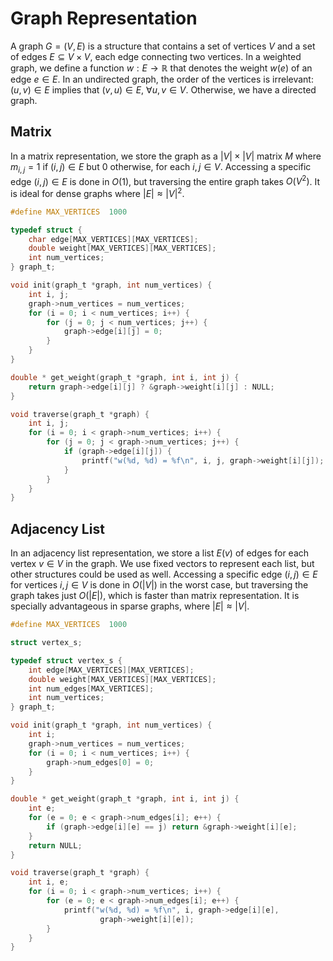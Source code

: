 # Graph Representation

A graph $G = (V, E)$ is a structure that contains a set of vertices $V$ and a
set of edges $E \subseteq V\times V$, each edge connecting two vertices.  In a
weighted graph, we define a function $w : E \rightarrow \mathbb{R}$ that denotes
the weight $w(e)$ of an edge $e \in E$. In an undirected graph, the order of the
vertices is irrelevant: $(u,v)\in E$ implies that $(v,u)\in E$, $\forall u, v
\in V$. Otherwise, we have a directed graph.

## Matrix

In a matrix representation, we store the graph as a $|V| \times |V|$ matrix $M$
where $m_{i, j} = 1$ if $(i, j) \in E$ but 0 otherwise, for each $i, j \in V$.
Accessing a specific edge $(i, j) \in E$ is done in $O(1)$, but traversing the
entire graph takes $O(V^2)$. It is ideal for dense graphs where $|E| \approx
|V|^2$.

```c
#define MAX_VERTICES  1000

typedef struct {
    char edge[MAX_VERTICES][MAX_VERTICES];
    double weight[MAX_VERTICES][MAX_VERTICES];
    int num_vertices;
} graph_t;

void init(graph_t *graph, int num_vertices) {
    int i, j;
    graph->num_vertices = num_vertices;
    for (i = 0; i < num_vertices; i++) {
        for (j = 0; j < num_vertices; j++) {
            graph->edge[i][j] = 0;
        }
    }
}

double * get_weight(graph_t *graph, int i, int j) {
    return graph->edge[i][j] ? &graph->weight[i][j] : NULL;
}

void traverse(graph_t *graph) {
    int i, j;
    for (i = 0; i < graph->num_vertices; i++) {
        for (j = 0; j < graph->num_vertices; j++) {
            if (graph->edge[i][j]) {
                printf("w(%d, %d) = %f\n", i, j, graph->weight[i][j]);
            }
        }
    }
}
```

## Adjacency List

In an adjacency list representation, we store a list $E(v)$ of edges for each
vertex $v \in V$ in the graph. We use fixed vectors to represent each list, but
other structures could be used as well. Accessing a specific edge $(i, j) \in E$
for vertices $i, j \in V$ is done in $O(|V|)$ in the worst case, but traversing
the graph takes just $O(|E|)$, which is faster than matrix representation. It is
specially advantageous in sparse graphs, where $|E| \approx |V|$.

```c
#define MAX_VERTICES  1000

struct vertex_s;

typedef struct vertex_s {
    int edge[MAX_VERTICES][MAX_VERTICES];
    double weight[MAX_VERTICES][MAX_VERTICES];
    int num_edges[MAX_VERTICES];
    int num_vertices;
} graph_t;

void init(graph_t *graph, int num_vertices) {
    int i;
    graph->num_vertices = num_vertices;
    for (i = 0; i < num_vertices; i++) {
        graph->num_edges[0] = 0;
    }
}

double * get_weight(graph_t *graph, int i, int j) {
    int e;
    for (e = 0; e < graph->num_edges[i]; e++) {
        if (graph->edge[i][e] == j) return &graph->weight[i][e];
    }
    return NULL;
}

void traverse(graph_t *graph) {
    int i, e;
    for (i = 0; i < graph->num_vertices; i++) {
        for (e = 0; e < graph->num_edges[i]; e++) {
            printf("w(%d, %d) = %f\n", i, graph->edge[i][e],
                    graph->weight[i][e]);
        }
    }
}
```
